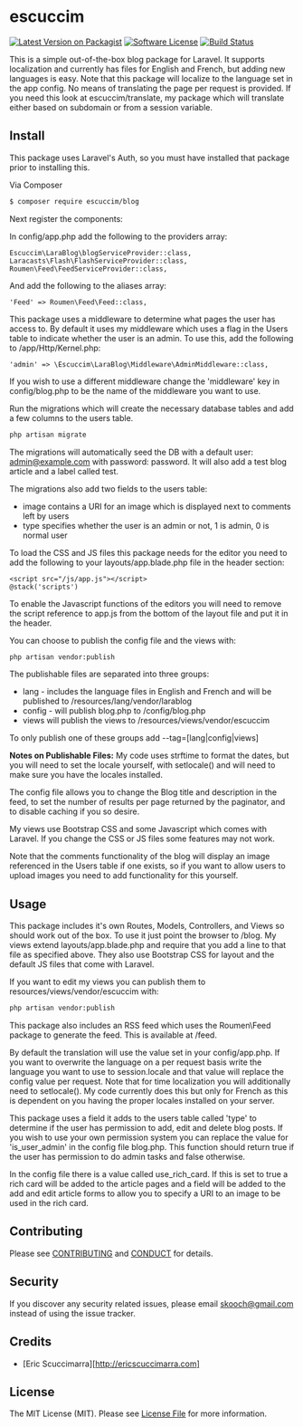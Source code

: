 # escuccim

[![Latest Version on Packagist][ico-version]][link-packagist]
[![Software License][ico-license]](LICENSE.md)
[![Build Status][ico-travis]][link-travis]

This is a simple out-of-the-box blog package for Laravel. It supports localization and currently has files for English and French, but adding new languages is easy. Note that this package will localize to the language set in the app config. No means of translating the page per request is provided. If you need this look at escuccim/translate, my package which will translate either based on subdomain or from a session variable.

## Install

This package uses Laravel's Auth, so you must have installed that package prior to installing this.

Via Composer
``` bash
$ composer require escuccim/blog
```

Next register the components:

In config/app.php add the following to the providers array:
```
Escuccim\LaraBlog\blogServiceProvider::class,
Laracasts\Flash\FlashServiceProvider::class,
Roumen\Feed\FeedServiceProvider::class,
```

And add the following to the aliases array:
```
'Feed' => Roumen\Feed\Feed::class,
```

This package uses a middleware to determine what pages the user has access to. By default it uses my middleware which uses a flag in the Users table to indicate whether the user is an admin. To use this, add the following to /app/Http/Kernel.php:
```
'admin' => \Escuccim\LaraBlog\Middleware\AdminMiddleware::class,
```

If you wish to use a different middleware change the 'middleware' key in config/blog.php to be the name of the middleware you want to use.

Run the migrations which will create the necessary database tables and add a few columns to the users table. 

``` bash
php artisan migrate
``` 
The migrations will automatically seed the DB with a default user: admin@example.com with password: password. It will also add a test blog article and a label called test.

The migrations also add two fields to the users table:
 * image contains a URI for an image which is displayed next to comments left by users
 * type specifies whether the user is an admin or not, 1 is admin, 0 is normal user

To load the CSS and JS files this package needs for the editor you need to add the following to your layouts/app.blade.php file in the header section:
```
<script src="/js/app.js"></script>
@stack('scripts')
```
To enable the Javascript functions of the editors you will need to remove the script reference to app.js from the bottom of the layout file and put it in the header.

You can choose to publish the config file and the views with:
``` bash
php artisan vendor:publish
``` 
The publishable files are separated into three groups:
- lang - includes the language files in English and French and will be published to /resources/lang/vendor/larablog
- config - will publish blog.php to /config/blog.php
- views will publish the views to /resources/views/vendor/escuccim

To only publish one of these groups add --tag=[lang|config|views]

**Notes on Publishable Files:**
My code uses strftime to format the dates, but you will need to set the locale yourself, with setlocale() and will need to make sure you have the locales installed.

The config file allows you to change the Blog title and description in the feed, to set the number of results per page returned by the paginator, and to disable caching if you so desire. 

My views use Bootstrap CSS and some Javascript which comes with Laravel. If you change the CSS or JS files some features may not work.

Note that the comments functionality of the blog will display an image referenced in the Users table if one exists, so if you want to allow users to upload images you need to add functionality for this yourself.


## Usage

This package includes it's own Routes, Models, Controllers, and Views so should work out of the box. To use it just point the browser to /blog. My views extend layouts/app.blade.php and require that you add a line to that file as specified above. They also use Bootstrap CSS for layout and the default JS files that come with Laravel.

If you want to edit my views you can publish them to resources/views/vendor/escuccim with:
``` bash
php artisan vendor:publish
```

This package also includes an RSS feed which uses the Roumen\Feed package to generate the feed. This is available at /feed.

By default the translation will use the value set in your config/app.php. If you want to overwrite the language on a per request basis write the language you want to use to session.locale and that value will replace the config value per request. Note that for time localization you will additionally need to setlocale(). My code currently does this but only for French as this is dependent on you having the proper locales installed on your server.

This package uses a field it adds to the users table called 'type' to determine if the user has permission to add, edit and delete blog posts. If you wish to use your own permission system you can replace the value for 'is_user_admin' in the config file blog.php. This function should return true if the user has permission to do admin tasks and false otherwise.

In the config file there is a value called use_rich_card. If this is set to true a rich card will be added to the article pages and a field will be added to the add and edit article forms to allow you to specify a URI to an image to be used in the rich card.

## Contributing

Please see [CONTRIBUTING](CONTRIBUTING.md) and [CONDUCT](CONDUCT.md) for details.

## Security

If you discover any security related issues, please email skooch@gmail.com instead of using the issue tracker.

## Credits

- [Eric Scuccimarra][http://ericscuccimarra.com]

## License

The MIT License (MIT). Please see [License File](LICENSE.md) for more information.

[ico-version]: https://img.shields.io/packagist/v/escuccim/larablog.svg?style=flat-square
[ico-license]: https://img.shields.io/badge/license-MIT-brightgreen.svg?style=flat-square
[ico-travis]: https://img.shields.io/travis/escuccim/blog/master.svg?style=flat-square
[ico-scrutinizer]: https://img.shields.io/scrutinizer/coverage/g/escuccim/blog.svg?style=flat-square
[ico-code-quality]: https://img.shields.io/scrutinizer/g/escuccim/blog.svg?style=flat-square
[ico-downloads]: https://img.shields.io/packagist/dt/escuccim/blog.svg?style=flat-square

[link-packagist]: https://packagist.org/packages/escuccim/larablog
[link-travis]: https://travis-ci.org/escuccim/larablog
[link-scrutinizer]: https://scrutinizer-ci.com/g/escuccim/larablog/code-structure
[link-code-quality]: https://scrutinizer-ci.com/g/escuccim/larablog
[link-downloads]: https://packagist.org/packages/escuccim/larablog
[link-author]: https://github.com/escuccim

